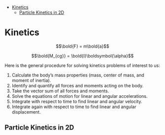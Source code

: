 - [Kinetics](#kinetics)
  - [Particle Kinetics in 2D](#particle-kinetics-in-2d)


# Kinetics

$$\bold{F} = m\bold{a}$$

$$\bold{M_{cg}} = \bold{I}\boldsymbol{\alpha}$$

Here is the general procedure for solving kinetics problems of interest to us:

1.	Calculate the body’s mass properties (mass, center of mass, and moment of inertia).
2.	Identify and quantify all forces and moments acting on the body.
3.	Take the vector sum of all forces and moments.
4.	Solve the equations of motion for linear and angular accelerations.
5.	Integrate with respect to time to find linear and angular velocity.
6.	Integrate again with respect to time to find linear and angular displacement.

## Particle Kinetics in 2D

